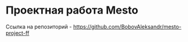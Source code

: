 # Проектная работа Mesto

Ссылка на репозиторий - https://github.com/BobovAleksandr/mesto-project-ff
